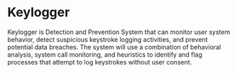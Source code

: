 # Keylogger
Keylogger is Detection and Prevention System that can monitor user system behavior, detect suspicious keystroke logging activities, and prevent potential data breaches. The system will use a combination of behavioral analysis, system call monitoring, and heuristics to identify and flag processes that attempt to log keystrokes without user consent.
